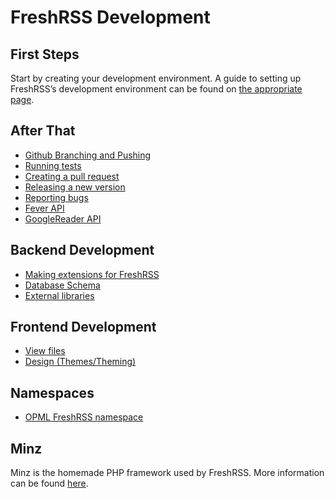 # FreshRSS Development

## First Steps

Start by creating your development environment. A guide to setting up FreshRSS’s development environment can be found on [the appropriate page](02_First_steps.md).

## After That

* [Github Branching and Pushing](02_Github.md)
* [Running tests](03_Running_tests.md)
* [Creating a pull request](04_Pull_requests.md)
* [Releasing a new version](05_Release_new_version.md)
* [Reporting bugs](06_Reporting_Bugs.md)
* [Fever API](06_Fever_API.md)
* [GoogleReader API](06_GoogleReader_API.md)

## Backend Development

* [Making extensions for FreshRSS](03_Backend/05_Extensions.md)
* [Database Schema](03_Backend/01_Database_schema.md)
* [External libraries](03_Backend/03_External_libraries.md)

## Frontend Development

* [View files](04_Frontend/01_View_files.md)
* [Design (Themes/Theming)](04_Frontend/02_Design.md)

## Namespaces

* [OPML FreshRSS namespace](OPML.md)

## Minz

Minz is the homemade PHP framework used by FreshRSS. More information can be found [here](Minz/index.md).
